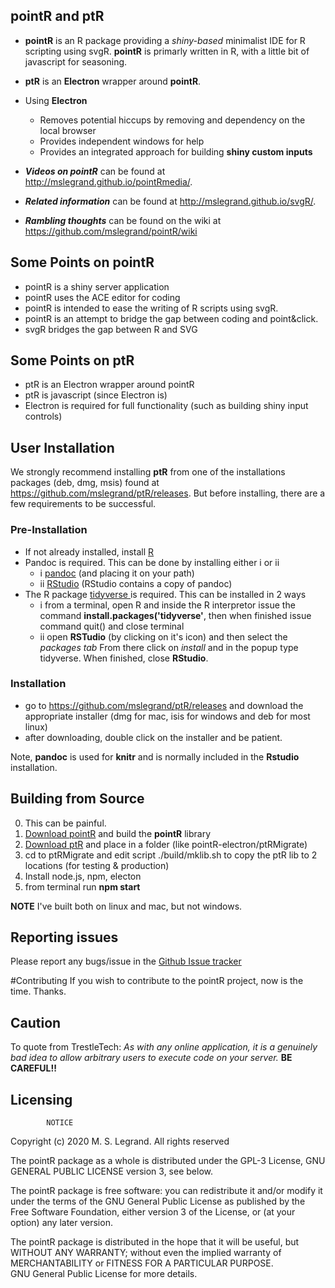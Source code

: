 ## pointR and ptR

- **pointR** is an R package providing a *shiny-based* minimalist IDE for R scripting using svgR. **pointR** is primarly written in R, with a little bit of javascript for seasoning.
- **ptR** is an **Electron** wrapper around **pointR**. 
- Using **Electron** 
	- Removes potential hiccups by removing and dependency on the local browser 
	- Provides independent windows for help
	- Provides an integrated approach for building **shiny custom inputs**

- ***Videos on pointR*** can be found at http://mslegrand.github.io/pointRmedia/.
- ***Related information*** can be found at http://mslegrand.github.io/svgR/.
- ***Rambling thoughts*** can be found on the wiki at https://github.com/mslegrand/pointR/wiki

## Some Points on pointR
-  pointR is a shiny server application
-  pointR uses the ACE editor for coding
-  pointR is intended to ease the writing of R scripts using svgR.
-  pointR is an attempt to bridge the gap between coding and point&click.
-  svgR bridges the gap between R and SVG

## Some Points on ptR
- ptR is an Electron wrapper around pointR
- ptR is javascript (since Electron is)
- Electron is required for full functionality (such as building shiny input controls)


## User Installation 

We strongly recommend installing **ptR** from one of the installations packages (deb, dmg, msis) found at https://github.com/mslegrand/ptR/releases. But before installing, there are a few requirements to be successful.

### Pre-Installation

- If not already installed, install [R](https://www.datacamp.com/community/tutorials/installing-R-windows-mac-ubuntu) 
- Pandoc is required. This can be done by installing either i or ii
	- i [pandoc](https://pandoc.org) (and placing it on your path)  
	- ii [RStudio](https://rstudio.com/products/rstudio/download/)  (RStudio contains a copy of pandoc)
- The R package [tidyverse ](https://www.tidyverse.org) is required. This can be installed in 2 ways
	- i from a terminal, open R and inside the R interpretor issue the command 
	**install.packages('tidyverse'**, then when finished issue command quit() and close terminal
	- ii open **RSTudio** (by clicking on it's icon) and then select the *packages tab* From there click on 
	*install* and in the popup type tidyverse. When finished, close **RStudio**.
### Installation

- go to https://github.com/mslegrand/ptR/releases and download the appropriate installer (dmg for mac, isis for windows and deb for most linux) 
- after downloading, double click on the installer and be patient.

Note, **pandoc** is used for **knitr** and is normally included in the **Rstudio** installation. 

## Building from Source

0. This can be painful.
1. [Download pointR](https://github.com/mslegrand/pointR) and build the **pointR** library
2. [Download ptR](https://github.com/mslegrand/ptR) and place in a folder (like pointR-electron/ptRMigrate)
3. cd to ptRMigrate and edit script ./build/mklib.sh to copy the ptR lib to 2 locations (for testing & production)
4. Install node.js, npm, electon
5. from terminal run **npm start**

**NOTE** I've built both on linux and mac, but not windows.


## Reporting issues
Please report any bugs/issue in the 
[Github Issue tracker](https://github.com/mslegrand/pointR)

#Contributing
If you wish to contribute to the pointR project, now is the time. Thanks.

## Caution
To quote from TrestleTech: *As with any online application, it is a genuinely bad idea to allow arbitrary users to execute code on your server.* **BE CAREFUL!!**

## Licensing

			NOTICE

Copyright (c) 2020 M. S. Legrand. All rights reserved

The pointR package as a whole is distributed under the GPL-3 License,
GNU GENERAL PUBLIC LICENSE version 3, see below.

The pointR package is free software: you can redistribute it and/or modify
it under the terms of the GNU General Public License as published by
the Free Software Foundation, either version 3 of the License, or
(at your option) any later version.

The pointR package is distributed in the hope that it will be useful,
but WITHOUT ANY WARRANTY; without even the implied warranty of
MERCHANTABILITY or FITNESS FOR A PARTICULAR PURPOSE.  
GNU General Public License for more details.

                   
